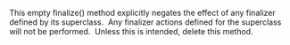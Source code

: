 This empty finalize() method explicitly negates the effect of any finalizer defined by its superclass.  Any finalizer actions defined for the superclass will not be performed.  Unless this is intended, delete this method.